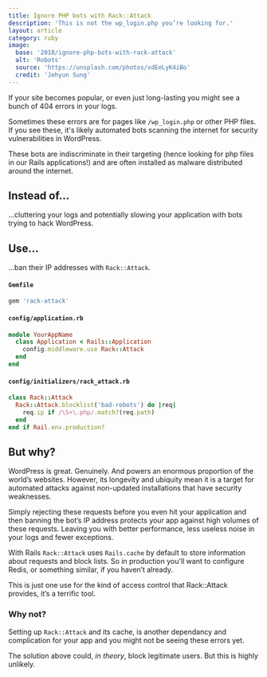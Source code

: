 ```yaml
---
title: Ignore PHP bots with Rack::Attack
description: 'This is not the wp_login.php you’re looking for.'
layout: article
category: ruby
image:
  base: '2018/ignore-php-bots-with-rack-attack'
  alt: 'Robots'
  source: 'https://unsplash.com/photos/xdEeLyK4iBo'
  credit: 'Jehyun Sung'
---
```


If your site becomes popular, or even just long-lasting you might see a bunch of 404 errors in your logs.

Sometimes these errors are for pages like `/wp_login.php` or other PHP files. If you see these, it's likely automated bots scanning the internet for security vulnerabilities in WordPress.

These bots are indiscriminate in their targeting (hence looking for php files in our Rails applications!) and are often installed as malware distributed around the internet.

## Instead of…

...cluttering your logs and potentially slowing your application with bots trying to hack WordPress.


## Use…

...ban their IP addresses with `Rack::Attack`.

#### `Gemfile`

```ruby
gem 'rack-attack'
```

#### `config/application.rb`

```ruby
module YourAppName
  class Application < Rails::Application
    config.middleware.use Rack::Attack
  end
end
```

#### `config/initializers/rack_attack.rb`

```ruby
class Rack::Attack
  Rack::Attack.blocklist('bad-robots') do |req|
    req.ip if /\S+\.php/.match?(req.path)
  end
end if Rail.env.production?
```


## But why?

WordPress is great. Genuinely. And powers an enormous proportion of the world’s websites. However, its longevity and ubiquity mean it is a target for automated attacks against non-updated installations that have security weaknesses.

Simply rejecting these requests before you even hit your application and then banning the bot’s IP address protects your app against high volumes of these requests. Leaving you with better performance, less useless noise in your logs and fewer exceptions.

With Rails `Rack::Attack` uses `Rails.cache` by default to store information about requests and block lists. So in production you'll want to configure Redis, or something similar, if you haven’t already.

This is just one use for the kind of access control that Rack::Attack provides, it’s a terrific tool.


### Why not?

Setting up `Rack::Attack` and its cache, is another dependancy and complication for your app and you might not be seeing these errors yet.

The solution above could, _in theory_, block legitimate users. But this is highly unlikely.

